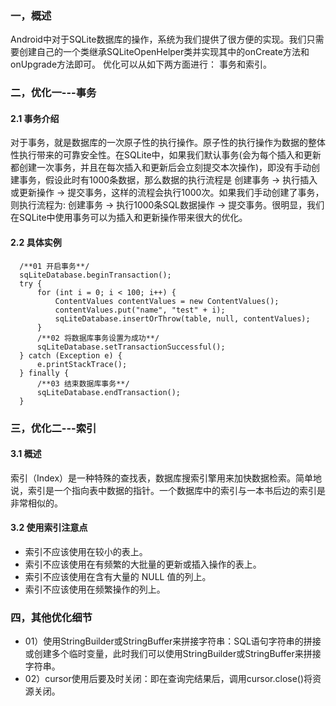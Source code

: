 ### 一，概述
Android中对于SQLite数据库的操作，系统为我们提供了很方便的实现。我们只需要创建自己的一个类继承SQLiteOpenHelper类并实现其中的onCreate方法和onUpgrade方法即可。
优化可以从如下两方面进行： 事务和索引。


### 二，优化一---事务
#### 2.1 事务介绍
对于事务，就是数据库的一次原子性的执行操作。原子性的执行操作为数据的整体性执行带来的可靠安全性。在SQLite中，如果我们默认事务(会为每个插入和更新都创建一次事务，并且在每次插入和更新后会立刻提交本次操作)，即没有手动创建事务，假设此时有1000条数据，那么数据的执行流程是 创建事务 -> 执行插入或更新操作 -> 提交事务，这样的流程会执行1000次。如果我们手动创建了事务，则执行流程为: 创建事务 -> 执行1000条SQL数据操作 -> 提交事务。很明显，我们在SQLite中使用事务可以为插入和更新操作带来很大的优化。

#### 2.2 具体实例
      /**01 开启事务**/
      sqLiteDatabase.beginTransaction();
      try {
          for (int i = 0; i < 100; i++) {
              ContentValues contentValues = new ContentValues();
              contentValues.put("name", "test" + i);
              sqLiteDatabase.insertOrThrow(table, null, contentValues);
          }
          /**02 将数据库事务设置为成功**/
          sqLiteDatabase.setTransactionSuccessful();
      } catch (Exception e) {
          e.printStackTrace();
      } finally {
          /**03 结束数据库事务**/
          sqLiteDatabase.endTransaction();
      }

### 三，优化二---索引
#### 3.1 概述
索引（Index）是一种特殊的查找表，数据库搜索引擎用来加快数据检索。简单地说，索引是一个指向表中数据的指针。一个数据库中的索引与一本书后边的索引是非常相似的。

#### 3.2 使用索引注意点
- 索引不应该使用在较小的表上。
- 索引不应该使用在有频繁的大批量的更新或插入操作的表上。
- 索引不应该使用在含有大量的 NULL 值的列上。
- 索引不应该使用在频繁操作的列上。

### 四，其他优化细节
- 01）使用StringBuilder或StringBuffer来拼接字符串：SQL语句字符串的拼接或创建多个临时变量，此时我们可以使用StringBuilder或StringBuffer来拼接字符串。
- 02）cursor使用后要及时关闭：即在查询完结果后，调用cursor.close()将资源关闭。
